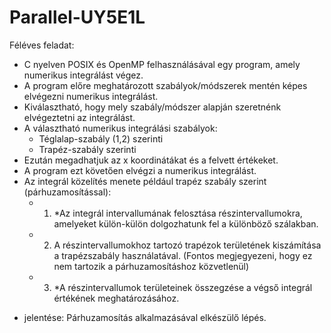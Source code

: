 # Parallel-UY5E1L

Féléves feladat: 

- C nyelven POSIX és OpenMP felhasználásával egy program, amely numerikus integrálást végez.
- A program előre meghatározott szabályok/módszerek mentén képes elvégezni numerikus integrálást.
- Kiválasztható, hogy mely szabály/módszer alapján szeretnénk elvégeztetni az integrálást.
- A választható numerikus integrálási szabályok:
  - Téglalap-szabály (1,2) szerinti
  - Trapéz-szabály szerinti
- Ezután megadhatjuk az x koordinátákat és a felvett értékeket.
- A program ezt követően elvégzi a numerikus integrálást.
- Az integrál közelítés menete például trapéz szabály szerint (párhuzamosítással):
  - 1. *Az integrál intervallumának felosztása részintervallumokra, amelyeket külön-külön dolgozhatunk fel a különböző szálakban.
  - 2. A részintervallumokhoz tartozó trapézok területének kiszámítása a trapézszabály használatával. (Fontos megjegyezeni, hogy ez nem tartozik a párhuzamosításhoz
       közvetlenül)
  - 3. *A részintervallumok területeinek összegzése a végső integrál értékének meghatározásához.

* jelentése: Párhuzamosítás alkalmazásával elkészülő lépés.
